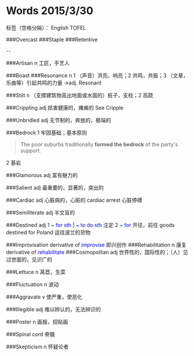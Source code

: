 # Words 2015/3/30

标签（空格分隔）： English TOFEL

###Overcast
###Staple
###Retentive

--

###Artisan
n 工匠，手艺人

###Boast
###Resonance
n 1 （声音）洪亮，响亮；2 共鸣，共振；3 （文章，乐曲等）引起共鸣的力量
->adj. Resonant

###Stilt
n （支撑建筑物高出地面或水面的）桩子，支柱；2 高跷

###Crippling
adj 损害健康的，瘫痪的 See Cripple

###Unbridled
adj 无节制的，奔放的，极端的

###Bedrock
1 牢固基础；基本原则
> The poor suburbs traditionally **formed the bedrock** of the party's support.

2 基岩

###Glamorous
adj 富有魅力的

###Salient
adj 最重要的，显著的，突出的

###Cardiac
adj 心脏病的，心脏的 cardiac arrest 心脏停搏

###Semiliterate
adj 半文盲的

###Destined
adj 1 <span style="color:blue">~ for sth | ~ to do sth</span> 注定
2 <span style="color:blue">~ for </span>开往，前往 goods destined for Poland 运往波兰的货物

###Improvisation
derivative of <span style="color:blue">improvise</span> 即兴创作
###Rehabilitation
n 康复 derivative of <span style="color:blue">rehabilitate</span>
###Cosmopolitan
adj 世界性的，国际性的；（人）见过世面的，见识广的

###Lettuce
n 莴苣，生菜

###Fluctuation
n 波动

###Aggravate
v 使严重，使恶化

###Illegible
adj 难以辨认的，无法辨识的

###Poster
n 画报，招贴画

###Spinal cord
脊髓

###Skepticism
n 怀疑论者